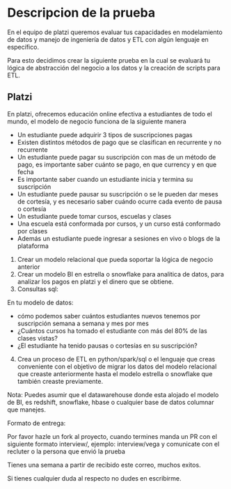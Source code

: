 # Descripcion de la prueba

En el equipo de platzi queremos evaluar tus capacidades en modelamiento de datos y manejo de ingeniería de datos y ETL con algún lenguaje en específico.

Para esto decidimos crear la siguiente prueba en la cual se evaluará tu lógica de abstracción del negocio a los datos y la creación de scripts para ETL.

## **Platzi**

En platzi, ofrecemos educación online efectiva a estudiantes de todo el mundo, el modelo de negocio funciona de la siguiente manera

- Un estudiante puede adquirir 3 tipos de suscripciones pagas
- Existen distintos métodos de pago que se clasifican en recurrente y no recurrente
- Un estudiante puede pagar su suscripción con mas de un método de pago, es importante saber cuánto se pago, en que currency y en que fecha
- Es importante saber cuando un estudiante inicia y termina su suscripción
- Un estudiante puede pausar su suscripción o se le pueden dar meses de cortesía, y es necesario saber cuándo ocurre cada evento de pausa o cortesía
- Un estudiante puede tomar cursos, escuelas y clases
- Una escuela está conformada por cursos, y un curso está conformado por clases
- Además un estudiante puede ingresar a sesiones en vivo o blogs de la plataforma

1. Crear un modelo relacional que pueda soportar la lógica de negocio anterior
2. Crear un modelo BI en estrella o snowflake para analitica de datos, para analizar los pagos en platzi y el dinero que se obtiene.
3. Consultas sql:

En tu modelo de datos:

- cómo podemos saber cuántos estudiantes nuevos tenemos por suscripción semana a semana y mes por mes
- ¿Cuántos cursos ha tomado el estudiante con más del 80% de las clases vistas?
- ¿El estudiante ha tenido pausas o cortesías en su suscripción?

4. Crea un proceso de ETL en python/spark/sql o el lenguaje que creas conveniente con el objetivo de migrar los datos del modelo relacional que creaste anteriormente hasta el modelo estrella o snowflake que también creaste previamente.

Nota: Puedes asumir que el datawarehouse donde esta alojado el modelo de BI, es redshift, snowflake, hbase o cualquier base de datos columnar que manejes.

Formato de entrega:

Por favor hazle un fork al proyecto, cuando termines manda un PR con el siguiente formato interview/<your last name>, ejemplo: interview/vega y comunicate con el recluter o la persona que envió la prueba

Tienes una semana a partir de recibido este correo, muchos exitos.

Si tienes cualquier duda al respecto no dudes en escribirme.
